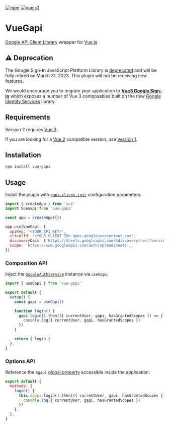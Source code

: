 [![npm](https://img.shields.io/npm/v/vue-gapi.svg)](https://www.npmjs.com/package/vue-gapi) [![vuejs3](https://img.shields.io/badge/vue.js-3.x-brightgreen.svg?logo=vue.js)](https://vuejs.org/)

# VueGapi

[Google API Client Library](https://github.com/google/google-api-javascript-client) wrapper for [Vue.js](https://vuejs.org/)

## ⚠️ Deprecation

The Google Sign-In JavaScript Platform Library is [deprecated](https://developers.googleblog.com/2022/03/gis-jsweb-authz-migration.html) and will be fully retired on March 31, 2023. This plugin will not be receiving new features.

We would encourage you to migrate your application to **[Vue3 Google Sign-in](https://vue3-google-signin.syetalabs.io/)** which exposes a number of Vue 3 composables built on the new [Google Identity Services](https://developers.google.com/identity/gsi/web) library.

## Requirements

Version 2 requires [Vue 3](https://vuejs.org/).

If you are looking for a [Vue 2](https://v2.vuejs.org/) compatible version, use [Version 1](https://github.com/vue-gapi/vue-gapi/tree/releases/v1).

## Installation

```bash
npm install vue-gapi
```

## Usage

Install the plugin with [`gapi.client.init`](https://github.com/google/google-api-javascript-client/blob/master/docs/reference.md#----gapiclientinitargs--) configuration parameters:

```js
import { createApp } from 'vue'
import VueGapi from 'vue-gapi'

const app = createApp({})

app.use(VueGapi, {
  apiKey: '<YOUR_API_KEY>',
  clientId: '<YOUR_CLIENT_ID>.apps.googleusercontent.com',
  discoveryDocs: ['https://sheets.googleapis.com/$discovery/rest?version=v4'],
  scope: 'https://www.googleapis.com/auth/spreadsheets',
})
```

### Composition API

Inject the [`GoogleAuthService`](https://vue-gapi.github.io/vue-gapi/reference/GoogleAuthService/__index__.html#googleauthservice) instance via `useGapi`:

```js
import { useGapi } from 'vue-gapi'

export default {
  setup() {
    const gapi = useGapi()

    function login() {
      gapi.login().then(({ currentUser, gapi, hasGrantedScopes }) => {
        console.log({ currentUser, gapi, hasGrantedScopes })
      })
    }

    return { login }
  },
}
```

### Options API

Reference the `$gapi` [global property](https://vuejs.org/api/application.html#app-config-globalproperties) accessible inside the application:

```js
export default {
  methods: {
    login() {
      this.$gapi.login().then(({ currentUser, gapi, hasGrantedScopes }) => {
        console.log({ currentUser, gapi, hasGrantedScopes })
      })
    },
  },
}
```
